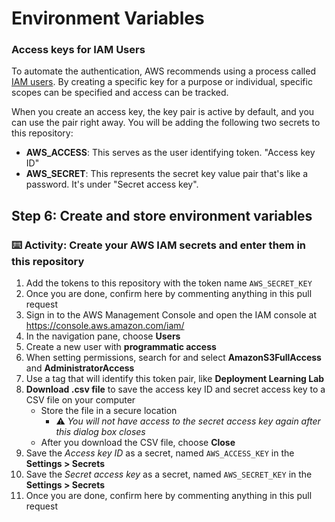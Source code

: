 # Environment Variables

### Access keys for IAM Users

To automate the authentication, AWS recommends using a process called [IAM users](https://docs.aws.amazon.com/IAM/latest/UserGuide/id_credentials_access-keys.html). By creating a specific key for a purpose or individual, specific scopes can be specified and access can be tracked.

When you create an access key, the key pair is active by default, and you can use the pair right away. You will be adding the following two secrets to this repository:

- **AWS_ACCESS**:  This serves as the user identifying token. "Access key ID"
- **AWS_SECRET**: This represents the secret key value pair that's like a password. It's under "Secret access key".

## Step 6: Create and store environment variables

### :keyboard: Activity: Create your AWS IAM secrets and enter them in this repository

1. Add the tokens to this repository with the token name `AWS_SECRET_KEY`
2. Once you are done, confirm here by commenting anything in this pull request
3. Sign in to the AWS Management Console and open the IAM console at https://console.aws.amazon.com/iam/
4. In the navigation pane, choose **Users**
5. Create a new user with **programmatic access**
6. When setting permissions, search for and select **AmazonS3FullAccess** and **AdministratorAccess**
7. Use a tag that will identify this token pair, like **Deployment Learning Lab**
8. **Download .csv file** to save the access key ID and secret access key to a CSV file on your computer
   - Store the file in a secure location
     - ⚠️ _You will not have access to the secret access key again after this dialog box closes_
   - After you download the CSV file, choose **Close**
9. Save the _Access key ID_ as a secret, named `AWS_ACCESS_KEY` in the **Settings > Secrets**
10. Save the _Secret access key_ as a secret, named `AWS_SECRET_KEY` in the **Settings > Secrets**
11. Once you are done, confirm here by commenting anything in this pull request

